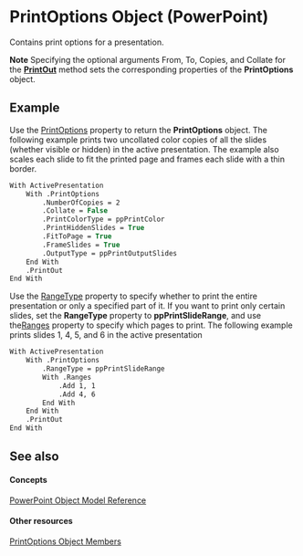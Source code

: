 
# PrintOptions Object (PowerPoint)

Contains print options for a presentation.


 **Note**  Specifying the optional arguments From, To, Copies, and Collate for the  **[PrintOut](57685390-43c1-4bd4-d2ee-ba34641e34c5.md)** method sets the corresponding properties of the **PrintOptions** object.


## Example

Use the [PrintOptions](3620e0bb-1dcc-9979-d815-c3f34205aaaf.md) property to return the **PrintOptions** object. The following example prints two uncollated color copies of all the slides (whether visible or hidden) in the active presentation. The example also scales each slide to fit the printed page and frames each slide with a thin border.


```vb
With ActivePresentation 
    With .PrintOptions 
        .NumberOfCopies = 2 
        .Collate = False 
        .PrintColorType = ppPrintColor 
        .PrintHiddenSlides = True 
        .FitToPage = True 
        .FrameSlides = True 
        .OutputType = ppPrintOutputSlides 
    End With 
    .PrintOut 
End With
```

Use the [RangeType](51d48974-16c9-0b96-9feb-651ca6347587.md) property to specify whether to print the entire presentation or only a specified part of it. If you want to print only certain slides, set the **RangeType** property to **ppPrintSlideRange**, and use the[Ranges](d0011261-a663-534d-204f-af2cd02f72be.md) property to specify which pages to print. The following example prints slides 1, 4, 5, and 6 in the active presentation




```vb
With ActivePresentation 
    With .PrintOptions 
        .RangeType = ppPrintSlideRange 
        With .Ranges 
            .Add 1, 1 
            .Add 4, 6 
        End With 
    End With 
    .PrintOut 
End With
```


## See also


#### Concepts


[PowerPoint Object Model Reference](00acd64a-5896-0459-39af-98df2849849e.md)
#### Other resources


[PrintOptions Object Members](910ad0bd-7983-b94e-0055-c7f46442c097.md)
